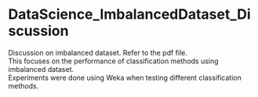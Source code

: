 # DataScience_ImbalancedDataset_Discussion
Discussion on imbalanced dataset. Refer to the pdf file.<br>
This focuses on the performance of classification methods using imbalanced dataset.<br>
Experiments were done using Weka when testing different classification methods.
